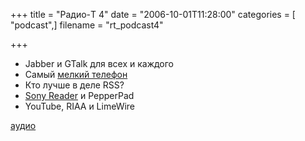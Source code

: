 +++
title = "Радио-T 4"
date = "2006-10-01T11:28:00"
categories = [ "podcast",]
filename = "rt_podcast4"

+++

- Jabber и GTalk для всех и каждого
- Самый [мелкий телефон](http://mobbit.info/item/1860)
- Кто лучше в деле RSS?
- [Sony Reader](http://www.gizmodo.com/gadgets/gadgets/sony-reader-gizmodos-hands-all-over-350-in-october-really-203185.php) и PepperPad
- YouTube, RIAA и LimeWire

[аудио](https://cdn.radio-t.com/rt_podcast4.mp3)
<audio src="https://cdn.radio-t.com/rt_podcast4.mp3" preload="none"></audio>